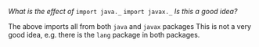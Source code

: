 _What is the effect of_
`import java._`
`import javax._`
_Is this a good idea?_

The above imports all from both `java` and `javax` packages 
This is not a very good idea, e.g. there is the `lang` package in both  packages.